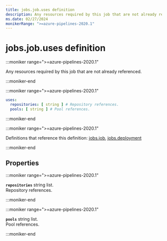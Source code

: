 ```yaml
---
title: jobs.job.uses definition
description: Any resources required by this job that are not already referenced.
ms.date: 02/27/2024
monikerRange: ">=azure-pipelines-2020.1"
---
```


# jobs.job.uses definition

<!-- :::description::: -->
:::moniker range=">=azure-pipelines-2020.1"

<!-- :::editable-content name="description"::: -->
Any resources required by this job that are not already referenced.
<!-- :::editable-content-end::: -->

:::moniker-end
<!-- :::description-end::: -->

<!-- :::syntax::: -->
:::moniker range=">=azure-pipelines-2020.1"

```yaml
uses:
  repositories: [ string ] # Repository references.
  pools: [ string ] # Pool references.
```

:::moniker-end
<!-- :::syntax-end::: -->

<!-- :::parents::: -->
:::moniker range=">=azure-pipelines-2020.1"

Definitions that reference this definition: [jobs.job](jobs-job.md), [jobs.deployment](jobs-deployment.md)

:::moniker-end
<!-- :::parents-end::: -->

## Properties

<!-- :::properties::: -->
<!-- :::item name="repositories"::: -->
:::moniker range=">=azure-pipelines-2020.1"

**`repositories`** string list.<br><!-- :::editable-content name="propDescription"::: -->
Repository references.
<!-- :::editable-content-end::: -->

:::moniker-end
<!-- :::item-end::: -->
<!-- :::item name="pools"::: -->
:::moniker range=">=azure-pipelines-2020.1"

**`pools`** string list.<br><!-- :::editable-content name="propDescription"::: -->
Pool references.
<!-- :::editable-content-end::: -->

:::moniker-end
<!-- :::item-end::: -->
<!-- :::properties-end::: -->

<!-- :::remarks::: -->
<!-- :::editable-content name="remarks"::: -->
<!-- :::editable-content-end::: -->
<!-- :::remarks-end::: -->

<!-- :::examples::: -->
<!-- :::editable-content name="examples"::: -->
<!-- :::editable-content-end::: -->
<!-- :::examples-end::: -->

<!-- :::see-also::: -->
<!-- :::editable-content name="seeAlso"::: -->
<!-- :::editable-content-end::: -->
<!-- :::see-also-end::: -->